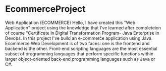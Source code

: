 # EcommerceProject
Web Application (ECOMMERCE)
Hello, 
I have created this "Web Application" project using the knowledge that I've learned after completeion of course "Certificate in Digital Transformation Program- Java Enterprise in Devops.
In this project I've build an e-commerce application using Java.
Ecommerce Web Development is of two faces: one is the frontend and backend is the other.
Front-end scripting languages are the most essential subset of programming languages that perform specific functions within larger object-oriented back-end programming languages such as Java or C#.
